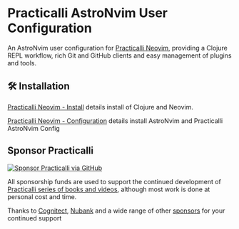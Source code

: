 # Practicalli AstroNvim User Configuration

An AstroNvim user configuration for [Practicalli Neovim](https://practical.li/neovim/), providing a Clojure REPL workflow, rich Git and GitHub clients and easy management of plugins and tools.

## 🛠️ Installation

[Practicalli Neovim - Install](https://practical.li/neovim/install/) details install of Clojure and Neovim.

[Practicalli Neovim - Configuration](https://practical.li/neovim/configuration/astronvim/) details install AstroNvim and Practicalli AstroNvim Config


## Sponsor Practicalli

[![Sponsor Practicalli via GitHub](https://raw.githubusercontent.com/practicalli/graphic-design/live/buttons/practicalli-github-sponsors-button.png)](https://github.com/sponsors/practicalli-johnny/)

All sponsorship funds are used to support the continued development of [Practicalli series of books and videos](https://practical.li/), although most work is done at personal cost and time.

Thanks to [Cognitect](https://www.cognitect.com/), [Nubank](https://nubank.com.br/) and a wide range of other [sponsors](https://github.com/sponsors/practicalli-johnny#sponsors) for your continued support

